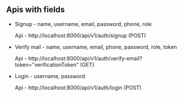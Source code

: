 ## Apis with fields

- Signup - name, username, email, password, phone, role
  
  Api - http://localhost:8000/api/v1/auth/signup (POST)

- Verify mail - name, username, email, phone, password, role, token

    Api - http://localhost:8000/api/v1/auth/verify-email?token="verificationToken" (GET)

- Login - username, password

  Api - http://localhost:8000/api/v1/auth/login (POST)
